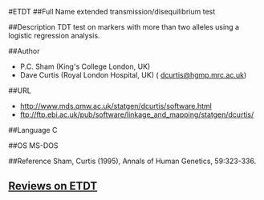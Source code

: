 #ETDT
##Full Name
extended transmission/disequilibrium test

##Description
TDT test on markers with more than two alleles using a logistic regression analysis.

##Author
* P.C. Sham (King's College London, UK)
* Dave Curtis (Royal London Hospital, UK) ( dcurtis@hgmp.mrc.ac.uk)

##URL
* http://www.mds.qmw.ac.uk/statgen/dcurtis/software.html
* ftp://ftp.ebi.ac.uk/pub/software/linkage_and_mapping/statgen/dcurtis/

##Language
C

##OS
MS-DOS

##Reference
Sham, Curtis (1995), Annals of Human Genetics, 59:323-336.


## [Reviews on ETDT](https://github.com/gaow/genetic-analysis-software/issues/113)